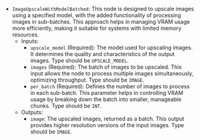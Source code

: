 - `ImageUpscaleWithModelBatched`: This node is designed to upscale images using a specified model, with the added functionality of processing images in sub-batches. This approach helps in managing VRAM usage more efficiently, making it suitable for systems with limited memory resources.
    - Inputs:
        - `upscale_model` (Required): The model used for upscaling images. It determines the quality and characteristics of the output images. Type should be `UPSCALE_MODEL`.
        - `images` (Required): The batch of images to be upscaled. This input allows the node to process multiple images simultaneously, optimizing throughput. Type should be `IMAGE`.
        - `per_batch` (Required): Defines the number of images to process in each sub-batch. This parameter helps in controlling VRAM usage by breaking down the batch into smaller, manageable chunks. Type should be `INT`.
    - Outputs:
        - `image`: The upscaled images, returned as a batch. This output provides higher resolution versions of the input images. Type should be `IMAGE`.
